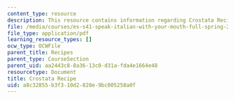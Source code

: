 ```yaml
---
content_type: resource
description: This resource contains information regarding Crostata Recipe
file: /media/courses/es-s41-speak-italian-with-your-mouth-full-spring-2012/a8c32855b3f310d2820e9bc005258a0f_MITES_S41S12_recipe_12a.pdf
file_type: application/pdf
learning_resource_types: []
ocw_type: OCWFile
parent_title: Recipes
parent_type: CourseSection
parent_uid: aa2443c8-8a36-13c0-d31a-fda4e1664e48
resourcetype: Document
title: Crostata Recipe
uid: a8c32855-b3f3-10d2-820e-9bc005258a0f
---
```

